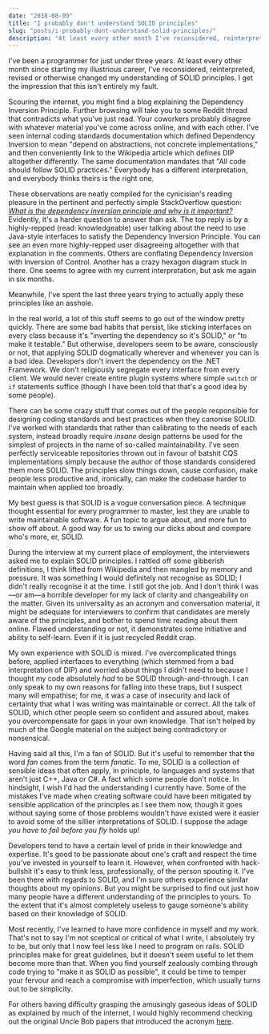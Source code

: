```yaml
---
date: "2018-08-09"
title: "I probably don't understand SOLID principles"
slug: "posts/i-probably-dont-understand-solid-principles/"
description: "At least every other month I've reconsidered, reinterpreted, revised or otherwise changed my understanding of SOLID principles."
---
```

I've been a programmer for just under three years. At least every other month since starting my illustrious career,
I've reconsidered, reinterpreted, revised or otherwise changed my understanding of SOLID principles. I get the impression that this isn't entirely my fault.

Scouring the internet, you might find a blog explaining the Dependency Inversion Principle. Further browsing will take you to some
Reddit thread that contradicts what you've just read. Your coworkers probably disagree with whatever material you've come across online, and with each other.
I've seen internal coding standards documentation which defined Dependency Inversion to mean "depend on abstractions,
not concrete implementations," and then conveniently link to the Wikipedia article which defines DIP altogether
differently. The same documentation mandates that "All code should follow SOLID practices." Everybody has a different interpretation, and
everybody thinks theirs is the right one.

These observations are neatly compiled for the cynicisian's reading pleasure in the pertinent and perfectly simple StackOverflow question:
[_What is the dependency inversion principle and why is it important?_](https://stackoverflow.com/questions/62539/what-is-the-dependency-inversion-principle-and-why-is-it-important)
Evidently, it's a harder question to answer than ask. The top reply is by a highly-repped (read: knowledgeable)
user talking about the need to use Java-style interfaces to satisfy the Dependency Inversion Principle. You can see an even more highly-repped user
disagreeing altogether with that explanation in the comments. Others are conflating Dependency Inversion with Inversion of Control.
Another has a crazy hexagon diagram stuck in there. One seems to agree with my current interpretation, but ask me again in six months.

Meanwhile, I've spent the last three years trying to actually apply these principles like an asshole.

In the real world, a lot of this stuff seems to go out of the window pretty quickly. There are some bad habits that persist, like sticking interfaces
on every class because it's "inverting the dependency so it's SOLID," or "to make it testable." But otherwise, developers
seem to be aware, consciously or not, that applying SOLID dogmatically wherever and whenever you can is a bad idea.
Developers don't invert the dependency on the .NET Framework. We don't religiously segregate every interface from every client.
We would never create entire plugin systems where simple `switch` or `if` statements suffice (though I have been told
that that's a good idea by some people).

There can be some crazy stuff that comes out of the people responsible for designing coding standards and best practices
when they canonise SOLID. I've worked with standards that rather than calibrating to the needs of each system,
instead broadly require _insane_ design patterns be used for the simplest of projects in the name of so-called maintainability. I've seen perfectly serviceable
repositories thrown out in favour of batshit CQS implementations simply because the author of those standards considered
them more SOLID. The principles slow things down, cause confusion, make people less productive and, ironically, can make the codebase
harder to maintain when applied too broadly.

My best guess is that SOLID is a vogue conversation piece. A technique thought essential for every programmer to master,
lest they are unable to write maintainable software. A fun topic to argue about, and more fun to show off about.
A good way for us to swing our dicks about and compare who's more, er, SOLID.

During the interview at my current place of employment, the interviewers asked me to explain SOLID principles.
I rattled off some gibberish definitions, I think lifted from Wikipedia and then mangled by memory and pressure.
It was something I would definitely not recognise as SOLID; I didn't really recognise it at the time. I still got the job. And I don't think I was—or am—a horrible
developer for my lack of clarity and changeability on the matter. Given its universality as an acronym and conversation material,
it might be adequate for interviewers to confirm that candidates are merely aware of the principles, and bother to spend time reading about them online. Flawed understanding or
not, it demonstrates some initiative and ability to self-learn. Even if it is just recycled Reddit crap.

My own experience with SOLID is mixed. I've overcomplicated things before, applied interfaces to everything
(which stemmed from a bad interpretation of DIP) and worried about things I didn't need to because
I thought my code absolutely _had_ to be SOLID through-and-through. I can only speak to my own reasons for falling into
these traps, but I suspect many will empathise; for me, it was a case of insecurity and lack of certainty that what I
was writing was maintainable or correct. All the talk of SOLID, which other people seem so confident and assured about, makes
you overcompensate for gaps in your own knowledge. That isn't helped by much of the Google material on the subject
being contradictory or nonsensical.

Having said all this, I'm a fan of SOLID. But it's useful to remember that the word _fan_ comes from the term _fanatic_.
To me, SOLID is a collection of sensible ideas that often apply, in principle, to languages and systems that aren't
just C++, Java or C#. A fact which some people don't notice. In hindsight, I wish I'd had the understanding I currently have.
Some of the mistakes I've made when creating software could have been mitigated by sensible
application of the principles as I see them now, though it goes without saying some of those problems wouldn't have existed were it easier
to avoid some of the sillier interpretations of SOLID. I suppose the adage _you have to fail before you fly_ holds up!

Developers tend to have a certain level of pride in their knowledge and expertise. It's good to be passionate about one's craft
and respect the time you've invested in yourself to learn it. However, when confronted with
hack-bullshit it's easy to think less, professionally, of the person spouting it. I've been there with regards to SOLID,
and I'm sure others experience similar thoughts about my opinions. But you might be surprised to find out just how many people have a different understanding
of the principles to yours. To the extent that it's almost completely useless to gauge someone's ability based on their
knowledge of SOLID.

Most recently, I've learned to have more confidence in myself and my work. That's not to say I'm not sceptical or
critical of what I write, I absolutely try to be, but only that I now feel less like I need to program on rails. SOLID principles make for great guidelines,
but it doesn't seem useful to let them become more than that. When you find yourself zealously combing through code
trying to "make it as SOLID as possible", it could be time to temper your fervour and reach a compromise with imperfection,
which usually turns out to be simplicity.

For others having difficulty grasping the amusingly gaseous ideas of SOLID as explained by much of the internet, I would highly recommend
checking out the original Uncle Bob papers that introduced the acronym [here](http://butunclebob.com/ArticleS.UncleBob.PrinciplesOfOod).
